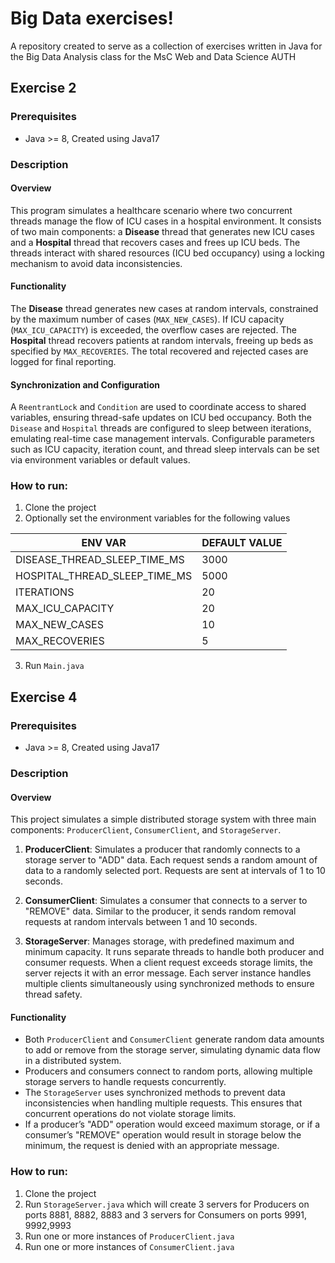 
# Big Data exercises!

A repository created to serve as a collection of exercises written in Java for the Big Data Analysis class for the MsC Web and Data Science AUTH

## Exercise 2
### Prerequisites

 - Java >= 8, Created using Java17

### Description

#### Overview

This program simulates a healthcare scenario where two concurrent threads manage the flow of ICU cases in a hospital environment. It consists of two main components: a **Disease** thread that generates new ICU cases and a **Hospital** thread that recovers cases and frees up ICU beds. The threads interact with shared resources (ICU bed occupancy) using a locking mechanism to avoid data inconsistencies.

#### Functionality

The **Disease** thread generates new cases at random intervals, constrained by the maximum number of cases (`MAX_NEW_CASES`). If ICU capacity (`MAX_ICU_CAPACITY`) is exceeded, the overflow cases are rejected. The **Hospital** thread recovers patients at random intervals, freeing up beds as specified by `MAX_RECOVERIES`. The total recovered and rejected cases are logged for final reporting.

#### Synchronization and Configuration

A `ReentrantLock` and `Condition` are used to coordinate access to shared variables, ensuring thread-safe updates on ICU bed occupancy. Both the `Disease` and `Hospital` threads are configured to sleep between iterations, emulating real-time case management intervals. Configurable parameters such as ICU capacity, iteration count, and thread sleep intervals can be set via environment variables or default values.

### How to run:
1. Clone the project
2. Optionally set the environment variables for the following values

| ENV VAR | DEFAULT VALUE |
|--|--|
| DISEASE_THREAD_SLEEP_TIME_MS | 3000 |
|HOSPITAL_THREAD_SLEEP_TIME_MS|5000|
|ITERATIONS|20|
|MAX_ICU_CAPACITY|20|
|MAX_NEW_CASES|10|
|MAX_RECOVERIES|5|

3. Run `Main.java`

## Exercise 4
### Prerequisites

 - Java >= 8, Created using Java17

### Description

#### Overview 
This project simulates a simple distributed storage system with three main components: `ProducerClient`, `ConsumerClient`, and `StorageServer`.

1.  **ProducerClient**: Simulates a producer that randomly connects to a storage server to "ADD" data. Each request sends a random amount of data to a randomly selected port. Requests are sent at intervals of 1 to 10 seconds.
    
3.  **ConsumerClient**: Simulates a consumer that connects to a server to "REMOVE" data. Similar to the producer, it sends random removal requests at random intervals between 1 and 10 seconds.
    
4.  **StorageServer**: Manages storage, with predefined maximum and minimum capacity. It runs separate threads to handle both producer and consumer requests. When a client request exceeds storage limits, the server rejects it with an error message. Each server instance handles multiple clients simultaneously using synchronized methods to ensure thread safety.

#### Functionality 

- Both `ProducerClient` and `ConsumerClient` generate random data amounts to add or remove from the storage server, simulating dynamic data flow in a distributed system.
- Producers and consumers connect to random ports, allowing multiple storage servers to handle requests concurrently. 
- The `StorageServer` uses synchronized methods to prevent data inconsistencies when handling multiple requests. This ensures that concurrent operations do not violate storage limits. 
- If a producer’s "ADD" operation would exceed maximum storage, or if a consumer’s "REMOVE" operation would result in storage below the minimum, the request is denied with an appropriate message.

### How to run:
1. Clone the project
2. Run `StorageServer.java` which will create 3 servers for Producers on ports 8881, 8882, 8883 and 3 servers for Consumers on ports 9991, 9992,9993
3. Run one or more instances of `ProducerClient.java` 
4. Run one or more instances of `ConsumerClient.java` 
